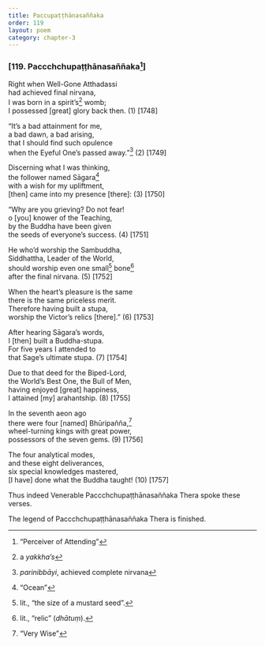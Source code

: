 ```yaml
---
title: Paccupaṭṭhānasaññaka
order: 119
layout: poem
category: chapter-3
---
```


### \[119. Pa<span class="diacritics" data-state="on">cc</span><span class="no-diacritics" data-state="off">chch</span>upaṭṭhānasaññaka[^1]\]

Right when Well-Gone Atthadassi  
had achieved final nirvana,  
I was born in a spirit’s[^2] womb;  
I possessed \[great\] glory back then. (1) \[1748\]

“It’s a bad attainment for me,  
a bad dawn, a bad arising,  
that I should find such opulence  
when the Eyeful One’s passed away.”[^3] (2) \[1749\]

Discerning what I was thinking,  
the follower named Sāgara[^4]  
with a wish for my upliftment,  
\[then\] came into my presence \[there\]: (3) \[1750\]

“Why are you grieving? Do not fear!  
o \[you\] knower of the Teaching,  
by the Buddha have been given  
the seeds of everyone’s success. (4) \[1751\]

He who’d worship the Sambuddha,  
Siddhattha, Leader of the World,  
should worship even one small[^5] bone[^6]  
after the final nirvana. (5) \[1752\]

When the heart’s pleasure is the same  
there is the same priceless merit.  
Therefore having built a stupa,  
worship the Victor’s relics \[there\].” (6) \[1753\]

After hearing Sāgara’s words,  
I \[then\] built a Buddha-stupa.  
For five years I attended to  
that Sage’s ultimate stupa. (7) \[1754\]

Due to that deed for the Biped-Lord,  
the World’s Best One, the Bull of Men,  
having enjoyed \[great\] happiness,  
I attained \[my\] arahantship. (8) \[1755\]

In the seventh aeon ago  
there were four \[named\] Bhūripañña,[^7]  
wheel-turning kings with great power,  
possessors of the seven gems. (9) \[1756\]

The four analytical modes,  
and these eight deliverances,  
six special knowledges mastered,  
\[I have\] done what the Buddha taught! (10) \[1757\]

Thus indeed Venerable Pa<span class="diacritics" data-state="on">cc</span><span class="no-diacritics" data-state="off">chch</span>upaṭṭhānasaññaka Thera spoke these verses.

The legend of Pa<span class="diacritics" data-state="on">cc</span><span class="no-diacritics" data-state="off">chch</span>upaṭṭhānasaññaka Thera is finished.

[^1]: “Perceiver of Attending”

[^2]: a *yakkha’s*

[^3]: *parinibbāyi*, achieved complete nirvana

[^4]: “Ocean”

[^5]: lit., “the size of a mustard seed”.

[^6]: lit., “relic” (*dhātuṃ*).

[^7]: “Very Wise”
